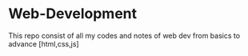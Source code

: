 # Web-Development
This repo consist of all my codes and notes of web dev from basics to advance [html,css,js]
